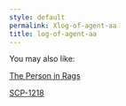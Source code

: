 ```yaml
---
style: default
permalink: Xlog-of-agent-aa
title: log-of-agent-aa
---
```

You may also like:

[The Person in Rags](http://scp-wiki.net/the-person-in-rags)

[SCP-1218](http://scp-wiki.net/scp-1218)
